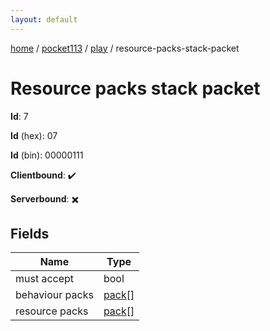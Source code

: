```yaml
---
layout: default
---
```


[home](/)  /  [pocket113](/protocol/pocket113)  /  [play](/protocol/pocket113/play)  /  resource-packs-stack-packet

# Resource packs stack packet

**Id**: 7

**Id** (hex): 07

**Id** (bin): 00000111

**Clientbound**: ✔️

**Serverbound**: ✖️

## Fields

Name | Type
---|---
must accept | bool
behaviour packs | [pack](/protocol/pocket113/types/pack)[]
resource packs | [pack](/protocol/pocket113/types/pack)[]
